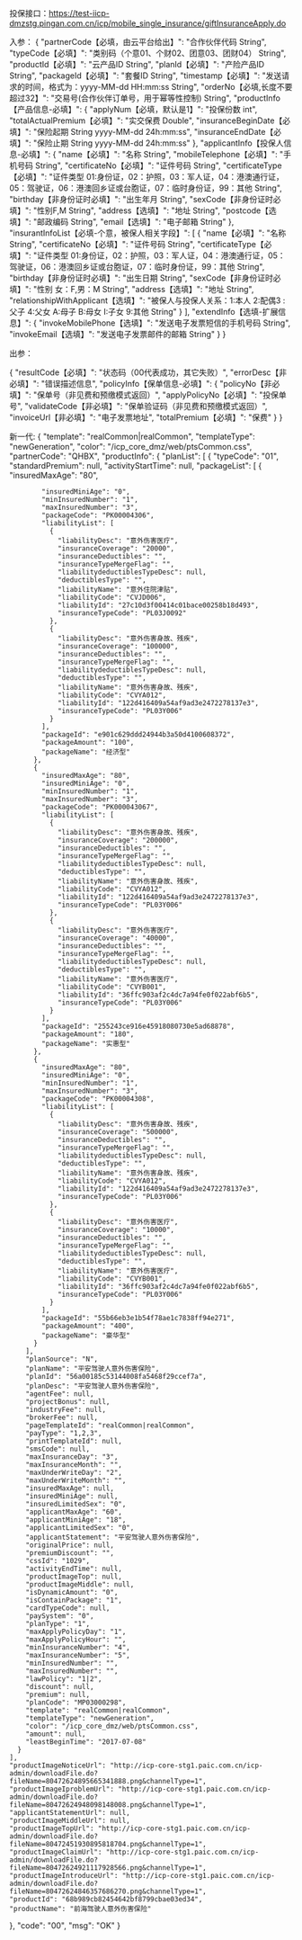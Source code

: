 投保接口：https://test-iicp-dmzstg.pingan.com.cn/icp/mobile_single_insurance/giftInsuranceApply.do
 
入参：
{
  "partnerCode【必填，由云平台给出】": "合作伙伴代码 String",
  "typeCode【必填】": "类别码（个意01、个财02、团意03、团财04） String",
  "productId【必填】": "云产品ID String",
  "planId【必填】": "产险产品ID String",
  "packageId【必填】": "套餐ID String",
  "timestamp【必填】": "发送请求的时间，格式为：yyyy-MM-dd HH:mm:ss String",
  "orderNo【必填,长度不要超过32】": "交易号(合作伙伴订单号，用于幂等性控制) String",
  "productInfo【产品信息-必填】": {
    "applyNum【必填，默认是1】": "投保份数 int",
    "totalActualPremium【必填】": "实交保费 Double",
    "insuranceBeginDate【必填】": "保险起期  String yyyy-MM-dd 24h:mm:ss",
    "insuranceEndDate【必填】": "保险止期  String yyyy-MM-dd 24h:mm:ss"
  },
  "applicantInfo【投保人信息-必填】": {
    "name【必填】": "名称 String",
    "mobileTelephone【必填】": "手机号码 String",
    "certificateNo【必填】": "证件号码 String",
    "certificateType【必填】": "证件类型 01:身份证，02：护照，03：军人证，04：港澳通行证，05：驾驶证，06：港澳回乡证或台胞证，07：临时身份证，99：其他 String",
    "birthday【非身份证时必填】": "出生年月  String",
    "sexCode【非身份证时必填】": "性别F,M String",
    "address【选填】": "地址 String",
    "postcode【选填】": "邮政编码 String",
    "email【选填】": "电子邮箱 String"
  },
  "insurantInfoList【必填-个意，被保人相关字段】": [
    {
      "name【必填】": "名称 String",
      "certificateNo【必填】": "证件号码 String",
      "certificateType【必填】": "证件类型 01:身份证，02：护照，03：军人证，04：港澳通行证，05：驾驶证，06：港澳回乡证或台胞证，07：临时身份证，99：其他 String",
      "birthday【非身份证时必填】": "出生日期 String",
      "sexCode【非身份证时必填】": "性别 女：F,男：M String",
      "address【选填】": "地址 String",
      "relationshipWithApplicant【选填】": "被保人与投保人关系：1:本人 2:配偶3 :父子 4:父女  A:母子 B:母女  I:子女 9:其他 String"
    }
  ],
  "extendInfo【选填-扩展信息】": {
    "invokeMobilePhone【选填】": "发送电子发票短信的手机号码 String",
    "invokeEmail【选填】": "发送电子发票邮件的邮箱 String"
  }
}
 
出参：

{
  "resultCode【必填】": "状态码（00代表成功，其它失败）",
  "errorDesc【非必填】": "错误描述信息",
  "policyInfo【保单信息-必填】": {
    "policyNo【非必填】": "保单号（非见费和预缴模式返回）",
    "applyPolicyNo【必填】": "投保单号",
    "validateCode【非必填】": "保单验证码（非见费和预缴模式返回）",
    "invoiceUrl【非必填】": "电子发票地址",
    "totalPremium【必填】": "保费"
  }
}


新一代:
{
  "template": "realCommon|realCommon",
  "templateType": "newGeneration",
  "color": "/icp_core_dmz/web/ptsCommon.css",
  "partnerCode": "QHBX",
  "productInfo": {
    "planList": [
      {
        "typeCode": "01",
        "standardPremium": null,
        "activityStartTime": null,
        "packageList": [
          {
            "insuredMaxAge": "80",


            "insuredMiniAge": "0",
            "minInsuredNumber": "1",
            "maxInsuredNumber": "3",
            "packageCode": "PK00004306",
            "liabilityList": [
              {
                "liabilityDesc": "意外伤害医疗",
                "insuranceCoverage": "20000",
                "insuranceDeductibles": "",
                "insuranceTypeMergeFlag": "",
                "liabilitydeductiblesTypeDesc": null,
                "deductiblesType": "",
                "liabilityName": "意外住院津贴",
                "liabilityCode": "CVJD006",
                "liabilityId": "27c10d3f00414c01bace00258b18d493",
                "insuranceTypeCode": "PL03J0092"
              },
              {
                "liabilityDesc": "意外伤害身故、残疾",
                "insuranceCoverage": "100000",
                "insuranceDeductibles": "",
                "insuranceTypeMergeFlag": "",
                "liabilitydeductiblesTypeDesc": null,
                "deductiblesType": "",
                "liabilityName": "意外伤害身故、残疾",
                "liabilityCode": "CVYA012",
                "liabilityId": "122d416409a54af9ad3e2472278137e3",
                "insuranceTypeCode": "PL03Y006"
              }
            ],
            "packageId": "e901c629ddd24944b3a50d4100608372",
            "packageAmount": "100",
            "packageName": "经济型"
          },
          {
            "insuredMaxAge": "80",
            "insuredMiniAge": "0",
            "minInsuredNumber": "1",
            "maxInsuredNumber": "3",
            "packageCode": "PK000043067",
            "liabilityList": [
              {
                "liabilityDesc": "意外伤害身故、残疾",
                "insuranceCoverage": "200000",
                "insuranceDeductibles": "",
                "insuranceTypeMergeFlag": "",
                "liabilitydeductiblesTypeDesc": null,
                "deductiblesType": "",
                "liabilityName": "意外伤害身故、残疾",
                "liabilityCode": "CVYA012",
                "liabilityId": "122d416409a54af9ad3e2472278137e3",
                "insuranceTypeCode": "PL03Y006"
              },
              {
                "liabilityDesc": "意外伤害医疗",
                "insuranceCoverage": "40000",
                "insuranceDeductibles": "",
                "insuranceTypeMergeFlag": "",
                "liabilitydeductiblesTypeDesc": null,
                "deductiblesType": "",
                "liabilityName": "意外伤害医疗",
                "liabilityCode": "CVYB001",
                "liabilityId": "36ffc903af2c4dc7a94fe0f022abf6b5",
                "insuranceTypeCode": "PL03Y006"
              }
            ],
            "packageId": "255243ce916e45918080730e5ad68878",
            "packageAmount": "180",
            "packageName": "实惠型"
          },
          {
            "insuredMaxAge": "80",
            "insuredMiniAge": "0",
            "minInsuredNumber": "1",
            "maxInsuredNumber": "3",
            "packageCode": "PK00004308",
            "liabilityList": [
              {
                "liabilityDesc": "意外伤害身故、残疾",
                "insuranceCoverage": "500000",
                "insuranceDeductibles": "",
                "insuranceTypeMergeFlag": "",
                "liabilitydeductiblesTypeDesc": null,
                "deductiblesType": "",
                "liabilityName": "意外伤害身故、残疾",
                "liabilityCode": "CVYA012",
                "liabilityId": "122d416409a54af9ad3e2472278137e3",
                "insuranceTypeCode": "PL03Y006"
              },
              {
                "liabilityDesc": "意外伤害医疗",
                "insuranceCoverage": "10000",
                "insuranceDeductibles": "",
                "insuranceTypeMergeFlag": "",
                "liabilitydeductiblesTypeDesc": null,
                "deductiblesType": "",
                "liabilityName": "意外伤害医疗",
                "liabilityCode": "CVYB001",
                "liabilityId": "36ffc903af2c4dc7a94fe0f022abf6b5",
                "insuranceTypeCode": "PL03Y006"
              }
            ],
            "packageId": "55b66eb3e1b54f78ae1c7838ff94e271",
            "packageAmount": "400",
            "packageName": "豪华型"
          }
        ],
        "planSource": "N",
        "planName": "平安驾驶人意外伤害保险",
        "planId": "56a00185c53144008fa5468f29ccef7a",
        "planDesc": "平安驾驶人意外伤害保险",
        "agentFee": null,
        "projectBonus": null,
        "industryFee": null,
        "brokerFee": null,
        "pageTemplateId": "realCommon|realCommon",
        "payType": "1,2,3",
        "printTemplateId": null,
        "smsCode": null,
        "maxInsuranceDay": "3",
        "maxInsuranceMonth": "",
        "maxUnderWriteDay": "2",
        "maxUnderWriteMonth": "",
        "insuredMaxAge": null,
        "insuredMiniAge": null,
        "insuredLimitedSex": "0",
        "applicantMaxAge": "60",
        "applicantMiniAge": "18",
        "applicantLimitedSex": "0",
        "applicantStatement": "平安驾驶人意外伤害保险",
        "originalPrice": null,
        "premiumDiscount": "",
        "cssId": "1029",
        "activityEndTime": null,
        "productImageTop": null,
        "productImageMiddle": null,
        "isDynamicAmount": "0",
        "isContainPackage": "1",
        "cardTypeCode": null,
        "paySystem": "0",
        "planType": "1",
        "maxApplyPolicyDay": "1",
        "maxApplyPolicyHour": "",
        "minInsuranceNumber": "4",
        "maxInsuranceNumber": "5",
        "minInsuredNumber": "",
        "maxInsuredNumber": "",
        "lawPolicy": "1|2",
        "discount": null,
        "premium": null,
        "planCode": "MP03000298",
        "template": "realCommon|realCommon",
        "templateType": "newGeneration",
        "color": "/icp_core_dmz/web/ptsCommon.css",
        "amount": null,
        "leastBeginTime": "2017-07-08"
      }
    ],
    "productImageNoticeUrl": "http://icp-core-stg1.paic.com.cn/icp-admin/downloadFile.do?fileName=80472624895665341888.png&channelType=1",
    "productImageIproblemUrl": "http://icp-core-stg1.paic.com.cn/icp-admin/downloadFile.do?fileName=80472624948098148008.png&channelType=1",
    "applicantStatementUrl": null,
    "productImageMiddleUrl": null,
    "productImageTopUrl": "http://icp-core-stg1.paic.com.cn/icp-admin/downloadFile.do?fileName=80472451930895818704.png&channelType=1",
    "productImageClaimUrl": "http://icp-core-stg1.paic.com.cn/icp-admin/downloadFile.do?fileName=80472624921117928566.png&channelType=1",
    "productImageIntroduceUrl": "http://icp-core-stg1.paic.com.cn/icp-admin/downloadFile.do?fileName=80472624846357686270.png&channelType=1",
    "productId": "68b989cb82454642bf8799cbae03ed34",
    "productName": "前海驾驶人意外伤害保险"
  },
  "code": "00",
  "msg": "OK"
}